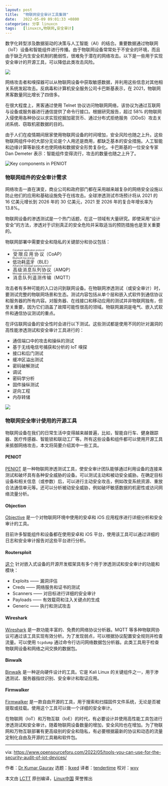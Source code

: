 ```yaml
---
layout: post
title:	"物联网安全审计工具集锦"
date:	2022-05-09 09:01:33 +0800 
categories:	分享 linuxcn 
tags:	[linuxcn,物联网,安全审计]
---
```



数字化转型涉及数据驱动的决策与人工智能（AI）的结合。重要数据通过物联网（IoT）设备和智能组件进行传播。由于物联网设备常常处于不安全的环境，而且由于缺乏内生安全机制的脆弱性，很难免于潜在的网络攻击。以下是一些用于实现安全审计的开源工具，可以降低此类攻击风险。


![](/Asserts/Images//attachment/album/202205/09/090119h337d3shyoj3ou28.jpg)


网络攻击者和嗅探器可以从物联网设备中获取敏感数据，并利用这些信息对其他相关系统发起攻击。反病毒和计算机安全服务公司卡巴斯基表示，在 2021，物联网黑客数量同比增长了四倍多。


在很大程度上，黑客通过使用 Telnet 协议访问物联网网络，该协议为通过互联网与设备或服务器进行通信提供了命令行接口。根据研究报告，超过 58% 的物联网入侵使用各种协议以求实现挖掘加密货币、通过分布式拒绝服务（DDoS）攻击关闭系统、窃取机密数据的目的。


由于人们在疫情期间居家使用物联网设备的时间增加，安全风险也随之上升。这些物联网组件中的大部分无论是个人用还是商用，都缺乏基本的安全措施。人工智能和边缘计算等新技术也使网络和数据安全形势复杂化。卡巴斯基的一位安全专家 Dan Demeter 表示：智能组件变得流行，攻击的数量也随之上升了。


![Key components in PENIOT](/Asserts/Images//attachment/album/202205/09/090133zzdhadeae4o6ppwa.jpg)


### 物联网组件的安全审计需求


网络攻击一直在演变，商业公司和政府部门都在采用越来越复杂的网络安全设施以防止他们的应用和基础设施免于在线攻击。全球渗透测试市场预计将从 2021 的 16 亿美元增长到 2026 年的 30 亿美元，2021 至 2026 年的复合年增长率为 13.8%。


物联网设备的渗透测试是一个热门话题，在这一领域有大量研究。即使采用“设计安全”的方法，渗透对于识别真正的安全危险并采取适当的预防措施也是至关重要的。


物联网部署中需要安全和隐私的关键部分和协议包括：


* <ruby> 受限应用协议 <rt>  Constraint application protocol </rt></ruby>（CoAP）
* <ruby> 低功耗蓝牙 <rt>  Bluetooth low energy </rt></ruby>（BLE）
* <ruby> 高级消息队列协议 <rt>  Advanced message queuing protocol </rt></ruby>（AMQP）
* <ruby> 消息队列遥测传输 <rt>  Message queuing telemetry transport </rt></ruby>（MQTT）


攻击者有多种可能的入口访问到联网设备。在物联网渗透测试（或安全审计）时，要测试完整的物联网场景和生态。测试内容包括从单个层和嵌入式软件到通信协议和服务器的所有内容。对服务器、在线接口和移动应用的测试并非物联网独有，但至关重要，因为它们涵盖了故障可能性很高的领域。物联网漏洞是电气、嵌入式软件和通信协议测试的重点。


在评估联网设备的安全性时会进行以下测试。这些测试都是使用不同的针对漏洞的高性能渗透测试和安全审计工具进行的：


* 通信端口中的攻击和操纵的测试
* 基于无线电信号捕获和分析的 IoT 嗅探
* 接口和后门测试
* 缓冲区溢出测试
* 密码破解测试
* 调试
* 密码学分析
* 固件操纵测试
* 逆向工程
* 内存转储


![](/Asserts/Images//attachment/album/202205/09/090134f5m953e96u6b04zu.png)


### 物联网安全审计使用的开源工具


物联网设备在我们的日常生活中变得越来越普遍，比如，智能自行车、健身跟踪器、医疗传感器、智能锁和联动工厂等。所有这些设备和组件都可以使用开源工具来抵御网络攻击，本文将简要介绍其中一些工具。


#### PENIOT


[PENIOT](https://github.com/yakuza8/peniot) 是一种物联网渗透测试工具，使安全审计团队能够通过利用设备的连接来测试和破坏具有各种安全威胁的设备。可以测试主动和被动安全威胁。在确定目标设备和相关信息（或参数）后，可以进行主动安全攻击，例如改变系统资源、重放合法通信单元等。还可以分析被动安全威胁，例如破坏敏感数据的机密性或访问网络流量分析。


#### Objection


[Objective](https://github.com/sensepost/objection) 是一个对物联网环境中使用的安卓和 iOS 应用程序进行详细分析和安全审计的工具。


目前许多智能组件和设备都在使用安卓和 iOS 平台，使用该工具可以通过详细的日志和安全审计报告对这些平台进行分析。


#### Routersploit


[这个](https://github.com/threat9/routersploit) 针对嵌入式设备的开源开发框架具有多个用于渗透测试和安全审计的功能和模块：


* Exploits —— 漏洞评估
* Creds —— 网络服务和证书的测试
* Scanners —— 对目标进行详细的安全审计
* Payloads —— 有效载荷和注入关键点的生成
* Generic —— 执行和测试攻击


#### Wireshark


[Wireshark](https://www.wireshark.org) 是一款功能丰富的、免费的网络协议分析器。MQTT 等多种物联网协议可通过该工具实现有效分析。为了发现弱点，可以根据协议配置安全规则并检查流量。可以使用 `tcpdump` 通过命令行访问网络数据包分析器。此类工具用于检查物联网设备和网络之间交换的数据包。


#### Binwalk


[Binwalk](https://www.kali.org/tools/binwalk) 是一种逆向硬件设计的工具。它是 Kali Linux 的关键组件之一，用于渗透测试、服务器指纹识别、安全审计和取证应用。


#### Firmwalker


[Firmwalker](https://github.com/craigz28/firmwalker) 是一款自由开源的工具，用于搜索和扫描固件文件系统，无论是否被提取或挂载。使用这个工具可以做一个详细的安全审计。


在物联网（IoT）和万物互联（IoE）的时代，有必要设计并使用高性能工具包进行渗透测试和安全审计。随着物联网设备数量的增加，安全风险也在增加。为了物联网和万物互联部署有更高级别的安全和隐私，有必要根据最新的协议和动态的流量定制化自由及开源的工具箱和软件包。




---


via: <https://www.opensourceforu.com/2022/05/tools-you-can-use-for-the-security-audit-of-iot-devices/>


作者：[Dr Kumar Gaurav](https://www.opensourceforu.com/author/dr-gaurav-kumar/) 选题：[lkxed](https://github.com/lkxed) 译者：[tendertime](https://github.com/tendertime) 校对：[wxy](https://github.com/wxy)


本文由 [LCTT](https://github.com/LCTT/TranslateProject) 原创编译，[Linux中国](https://linux.cn/) 荣誉推出
